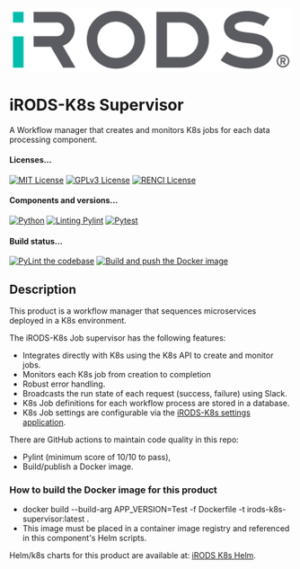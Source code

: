 <!--
BSD 3-Clause All rights reserved.

SPDX-License-Identifier: BSD 3-Clause
-->

[![iRODS](iRODS-Logo.png)](https://docs.irods.org)

# iRODS-K8s Supervisor
A Workflow manager that creates and monitors K8s jobs for each data processing component.

#### Licenses...
[![MIT License](https://img.shields.io/badge/License-MIT-orange.svg)](https://github.com/irods-supervisor-settings/tree/master/LICENSE)
[![GPLv3 License](https://img.shields.io/badge/License-GPL%20v3-yellow.svg)](https://opensource.org/licenses/)
[![RENCI License](https://img.shields.io/badge/License-RENCI-blue.svg)](https://www.renci.org/)
#### Components and versions...
[![Python](https://img.shields.io/badge/Python-3.12.2-orange)](https://github.com/python/cpython)
[![Linting Pylint](https://img.shields.io/badge/Pylint-%203.1.0-yellow)](https://github.com/PyCQA/pylint)
[![Pytest](https://img.shields.io/badge/Pytest-%208.1.1-blue)](https://github.com/pytest-dev/pytest)
#### Build status...
[![PyLint the codebase](https://github.com/irods-contrib/iRODS-K8s-Supervisor/actions/workflows/pylint.yml/badge.svg)](https://github.com/irods-contrib/iRODS-K8s-Supervisor/actions/workflows/pylint.yml)
[![Build and push the Docker image](https://github.com/irods-contrib/iRODS-K8s-Supervisor/actions/workflows/image-push.yml/badge.svg)](https://github.com/irods-contrib/iRODS-K8s-Supervisor/actions/workflows/image-push.yml)

## Description
This product is a workflow manager that sequences microservices deployed in a K8s environment.

The iRODS-K8s Job supervisor has the following features:
 - Integrates directly with K8s using the K8s API to create and monitor jobs.
 - Monitors each K8s job from creation to completion
 - Robust error handling.
 - Broadcasts the run state of each request (success, failure) using Slack.
 - K8s Job definitions for each workflow process are stored in a database.
 - K8s Job settings are configurable via the [iRODS-K8s settings application](https://github.com/irods-contrib/iRODS-K8s-Settings).

There are GitHub actions to maintain code quality in this repo:
 - Pylint (minimum score of 10/10 to pass),
 - Build/publish a Docker image.

### How to build the Docker image for this product

 - docker build --build-arg APP_VERSION=Test -f Dockerfile -t irods-k8s-supervisor:latest .
 - This image must be placed in a container image registry and referenced in this component's Helm scripts.

Helm/k8s charts for this product are available at: [iRODS K8s Helm](https://github.com/irods/irods_k8s/tree/main/helm/irods-supervisor).